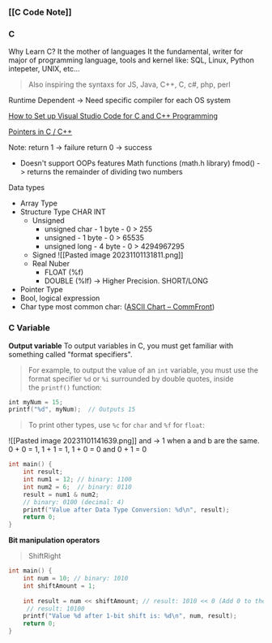 ### [[C Code Note]]

### C

Why Learn C? It the mother of languages
	It the fundamental, writer for major of programming language, tools and kernel like: SQL, Linux, Python intepeter, UNIX, etc...  
> Also inspiring the syntaxs for JS, Java, C++, C, c#, php, perl 

Runtime Dependent -> Need specific compiler for each OS system

[How to Set up Visual Studio Code for C and C++ Programming](https://www.youtube.com/watch?v=9VE7p-he4fA)

[Pointers in C / C++](https://www.youtube.com/@freecodecamp)


Note:
	return 1 -> failure 
	return 0 -> success
+ Doesn't support OOPs features
	Math functions (math.h library)
	fmod() -> returns the remainder of dividing two numbers


Data types
+ Array Type
+ Structure Type
	CHAR
	INT
	+ Unsigned
		+ unsigned char - 1 byte - 0 > 255
		+ unsigned - 1 byte - 0 > 65535
		+ unsigned long - 4 byte - 0 > 4294967295
	+ Signed
		![[Pasted image 20231101131811.png]]
	+ Real Nuber
		+ FLOAT (%f)
		+ DOUBLE (%lf) -> Higher Precision.
	SHORT/LONG
+ Pointer Type 
+ Bool, logical expression 
+ Char type
	most common char: ([ASCII Chart – CommFront](https://www.commfront.com/pages/ascii-chart))

### C Variable

**Output variable**
	To output variables in C, you must get familiar with something called "format specifiers".
> For example, to output the value of an `int` variable, you must use the format specifier `%d` or `%i` surrounded by double quotes, inside the `printf()` function:
```c
int myNum = 15;  
printf("%d", myNum);  // Outputs 15
```
> To print other types, use `%c` for `char` and `%f` for `float`:

![[Pasted image 20231101141639.png]]
and -> 1 when a and b are the same. 
	0 + 0 = 1,
	1 + 1 = 1,
	1 + 0 = 0 and 0 + 1 = 0
```c
int main() {
    int result;
    int num1 = 12; // binary: 1100
    int num2 = 6;  // binary: 0110
    result = num1 & num2;
    // binary: 0100 (decimal: 4)
    printf("Value after Data Type Conversion: %d\n", result);
    return 0;
}
```

**Bit manipulation operators**
> ShiftRight
```c
int main() {
    int num = 10; // binary: 1010
    int shiftAmount = 1;
	
    int result = num << shiftAmount; // result: 1010 << 0 (Add 0 to the right of binary num)
     // result: 10100
    printf("Value %d after 1-bit shift is: %d\n", num, result); 
    return 0;
}
```
